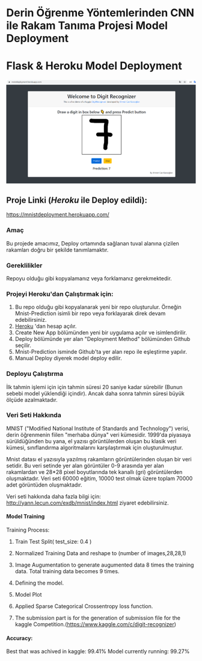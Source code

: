 # Derin Öğrenme Yöntemlerinden CNN ile Rakam Tanıma Projesi Model Deployment
# Flask & Heroku Model Deployment

![Test Image 1](DigitRecognizer.PNG)

## Proje Linki (*Heroku* ile Deploy edildi):

https://mnistdeployment.herokuapp.com/

### Amaç

Bu projede amacımız, Deploy ortamında sağlanan tuval alanına çizilen rakamları doğru bir şekilde tanımlamaktır.

### Gereklilikler

Repoyu olduğu gibi kopyalamanız veya forklamanız gerekmektedir.

### Projeyi Heroku'dan Çalıştırmak için:

1. Bu repo olduğu gibi kopyalanarak yeni bir repo oluşturulur. Örneğin Mnist-Prediction isimli bir repo veya forklayarak direk devam edebilirsiniz.
2. [Heroku](https://www.heroku.com/) 'dan hesap açılır.
3. Create New App bölümünden yeni bir uygulama açılır ve isimlendirilir.
4. Deploy bölümünde yer alan "Deployment Method" bölümünden Github seçilir.
5. Mnist-Prediction isminde Github'ta yer alan repo ile eşleştirme yapılır.
6. Manual Deploy diyerek model deploy edilir.

### Deployu Çalıştırma

İlk tahmin işlemi için için tahmin süresi 20 saniye kadar sürebilir (Bunun sebebi model yüklendiği içindir). Ancak daha sonra tahmin süresi büyük ölçüde azalmaktadır. 

### Veri Seti Hakkında

MNIST ("Modified National Institute of Standards and Technology") verisi, derin öğrenmenin fiilen "merhaba dünya" veri kümesidir. 1999'da piyasaya sürüldüğünden bu yana, el yazısı görüntülerden oluşan bu klasik veri kümesi, sınıflandırma algoritmalarını karşılaştırmak için oluşturulmuştur.

Mnist datası el yazısıyla yazılmış rakamların görüntülerinden oluşan bir veri setidir. Bu veri setinde yer alan görüntüler 0-9 arasında yer alan rakamlardan ve 28*28 pixel boyutlarında tek kanallı (gri) görüntülerden oluşmaktadır. Veri seti 60000 eğitim, 10000 test olmak üzere toplam 70000 adet görüntüden oluşmaktadır.

Veri seti hakkında daha fazla bilgi için: http://yann.lecun.com/exdb/mnist/index.html ziyaret edebilirsiniz.



#### Model Training


Training Process:

1. Train Test Split( test_size: 0.4 )
2. Normalized Training Data and reshape to (number of images,28,28,1)
3. Image Augumentation to generate augumented data 8 times the training data. Total training data becomes 9 times. 
4. Defining the model.
5. Model Plot

6. Applied Sparse Categorical Crossentropy loss function.
7. The submission part is for the generation of submission file for the kaggle Competition.(https://www.kaggle.com/c/digit-recognizer)

#### Accuracy:

Best that was achived in kaggle: 99.41%
Model currently running: 99.27% 



